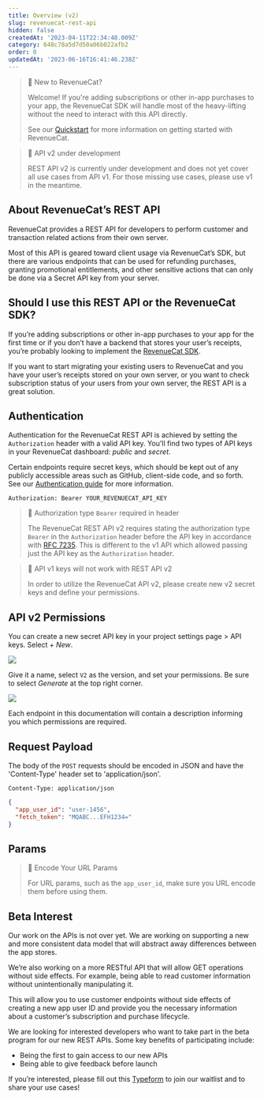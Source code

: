 ```yaml
---
title: Overview (v2)
slug: revenuecat-rest-api
hidden: false
createdAt: '2023-04-11T22:34:48.009Z'
category: 648c78a5d7d50a06b022afb2
order: 0
updatedAt: '2023-06-16T16:41:46.238Z'
---
```

> 📘 New to RevenueCat?
> 
> Welcome! If you're adding subscriptions or other in-app purchases to your app, the RevenueCat SDK will handle most of the heavy-lifting without the need to interact with this API directly.
> 
> See our [Quickstart](doc:getting-started) for more information on getting started with RevenueCat.

> 📘 API v2 under development
> 
> REST API v2 is currently under development and does not yet cover all use cases from API v1. For those missing use cases, please use v1 in the meantime.

## About RevenueCat’s REST API

RevenueCat provides a REST API for developers to perform customer and transaction related actions from their own server. 

Most of this API is geared toward client usage via RevenueCat’s SDK, but there are various endpoints that can be used for refunding purchases, granting promotional entitlements, and other sensitive actions that can only be done via a Secret API key from your server.

## Should I use this REST API or the RevenueCat SDK?

If you’re adding subscriptions or other in-app purchases to your app for the first time or if you don’t have a backend that stores your user’s receipts, you’re probably looking to implement the [RevenueCat SDK](doc:installation).

If you want to start migrating your existing users to RevenueCat and you have your user’s receipts stored on your own server, or you want to check subscription status of your users from your own server, the REST API is a great solution.

## Authentication

Authentication for the RevenueCat REST API is achieved by setting the `Authorization` header with a valid API key. You'll find two types of API keys in your RevenueCat dashboard: _public_ and _secret_. 

Certain endpoints require secret keys, which should be kept out of any publicly accessible areas such as GitHub, client-side code, and so forth. See our [Authentication guide](doc:authentication) for more information.

```text Authorization Header
Authorization: Bearer YOUR_REVENUECAT_API_KEY
```

> 🚧 Authorization type `Bearer` required in header
> 
> The RevenueCat REST API v2 requires stating the authorization type `Bearer` in the `Authorization` header before the API key in accordance with [RFC 7235](https://datatracker.ietf.org/doc/html/rfc7235). This is different to the v1 API which allowed passing just the API key as the `Authorization` header.

> 🚧 API v1 keys will not work with REST API v2
> 
> In order to utilize the RevenueCat API v2, please create new v2 secret keys and define your permissions.

## API v2 Permissions

You can create a new secret API key in your project settings page > API keys. Select _+ New_.

![](https://files.readme.io/c640edd-image.png)

Give it a name, select `V2` as the version, and set your permissions. Be sure to select _Generate_ at the top right corner.

![](https://files.readme.io/842f5ae-image.png)

Each endpoint in this documentation will contain a description informing you which permissions are required.

## Request Payload

The body of the `POST` requests should be encoded in JSON and have the 'Content-Type' header set to 'application/json'.

```text Content-Type Header
Content-Type: application/json
```

```json sample body
{
  "app_user_id": "user-1456",
  "fetch_token": "MQABC...EFH1234="
}
```

## Params

> 🚧 Encode Your URL Params
> 
> For URL params, such as the `app_user_id`, make sure you URL encode them before using them.

## Beta Interest

Our work on the APIs is not over yet. We are working on supporting a new and more consistent data model that will abstract away differences between the app stores. 

We’re also working on a more RESTful API that will allow GET operations without side effects. For example, being able to read customer information without unintentionally manipulating it. 

This will allow you to use customer endpoints without side effects of creating a new app user ID and provide you the necessary information about a customer’s subscription and purchase lifecycle.

We are looking for interested developers who want to take part in the beta program for our new REST APIs. Some key benefits of participating include:

- Being the first to gain access to our new APIs
- Being able to give feedback before launch

If you’re interested, please fill out this [Typeform](https://form.typeform.com/to/VltVNhW8) to join our waitlist and to share your use cases!